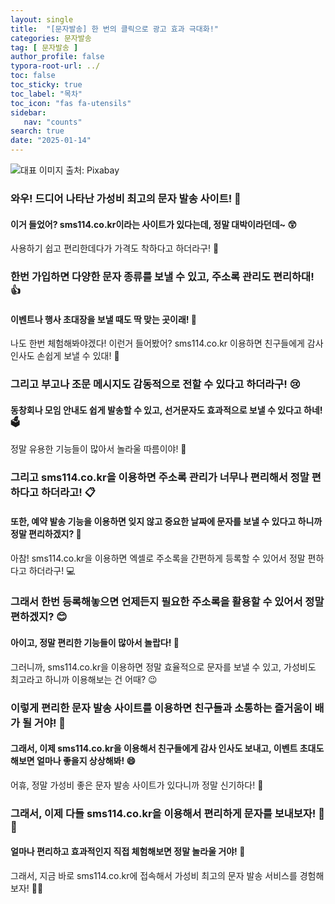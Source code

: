 ```yaml
---
layout: single
title:  "[문자발송] 한 번의 클릭으로 광고 효과 극대화!"
categories: 문자발송
tag: [ 문자발송 ]
author_profile: false
typora-root-url: ../
toc: false
toc_sticky: true
toc_label: "목차"
toc_icon: "fas fa-utensils"
sidebar:
   nav: "counts"
search: true
date: "2025-01-14"
---
```


![대표 이미지](https://pixabay.com/get/g1aabb701b780fcc458e87da41ef04574ec8b7537c6e4ff9f5d822128635f0dbf4a5a5d070aaf9559b4e70aa27d70217cedaa4493210ec2a4a9ab009375e07dd3_640.jpg) 출처: Pixabay <!-- Markdown 이미지 삽입 -->

### 와우! 드디어 나타난 가성비 최고의 문자 발송 사이트! 🌟

#### 이거 들었어? sms114.co.kr이라는 사이트가 있다는데, 정말 대박이라던데~ 😲

사용하기 쉽고 편리한데다가 가격도 착하다고 하더라구! 📱

### 한번 가입하면 다양한 문자 종류를 보낼 수 있고, 주소록 관리도 편리하대! 👍

#### 이벤트나 행사 초대장을 보낼 때도 딱 맞는 곳이래! 🎉

나도 한번 체험해봐야겠다! 이런거 들어봤어? sms114.co.kr 이용하면 친구들에게 감사 인사도 손쉽게 보낼 수 있대! 💌

### 그리고 부고나 조문 메시지도 감동적으로 전할 수 있다고 하더라구! 😢

#### 동창회나 모임 안내도 쉽게 발송할 수 있고, 선거문자도 효과적으로 보낼 수 있다고 하네! 🗳️

정말 유용한 기능들이 많아서 놀라울 따름이야! 🤯

### 그리고 sms114.co.kr을 이용하면 주소록 관리가 너무나 편리해서 정말 편하다고 하더라고! 📋

#### 또한, 예약 발송 기능을 이용하면 잊지 않고 중요한 날짜에 문자를 보낼 수 있다고 하니까 정말 편리하겠지? 📅

아참! sms114.co.kr을 이용하면 엑셀로 주소록을 간편하게 등록할 수 있어서 정말 편하다고 하더라구! 💻

### 그래서 한번 등록해놓으면 언제든지 필요한 주소록을 활용할 수 있어서 정말 편하겠지? 😊

#### 아이고, 정말 편리한 기능들이 많아서 놀랍다! 🤩

그러니까, sms114.co.kr을 이용하면 정말 효율적으로 문자를 보낼 수 있고, 가성비도 최고라고 하니까 이용해보는 건 어때? 😉

### 이렇게 편리한 문자 발송 사이트를 이용하면 친구들과 소통하는 즐거움이 배가 될 거야! 📲

#### 그래서, 이제 sms114.co.kr을 이용해서 친구들에게 감사 인사도 보내고, 이벤트 초대도 해보면 얼마나 좋을지 상상해봐! 😄

어휴, 정말 가성비 좋은 문자 발송 사이트가 있다니까 정말 신기하다! 🤭

### 그래서, 이제 다들 sms114.co.kr을 이용해서 편리하게 문자를 보내보자! 📩🚀

#### 얼마나 편리하고 효과적인지 직접 체험해보면 정말 놀라울 거야! 🌠

그래서, 지금 바로 sms114.co.kr에 접속해서 가성비 최고의 문자 발송 서비스를 경험해보자! 💬💥
